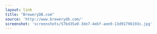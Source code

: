 ```yaml
---
layout: link
title: "BreweryDB.com"
source: 'http://www.brewerydb.com/'
screenshot: 'screenshots/57bd35a9-3de7-4ebf-aee9-13d91796193c.jpg'
---
```


